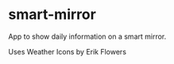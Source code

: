 # smart-mirror

App to show daily information on a smart mirror.

Uses Weather Icons by Erik Flowers
